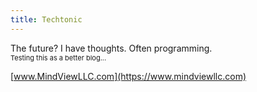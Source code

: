 ```yaml
---
title: Techtonic
---
```


The future? I have thoughts. Often programming.<br>
<span style="font-size: 11px;">Testing this as a better blog...</span>

[www.MindViewLLC.com](https://www.mindviewllc.com)
